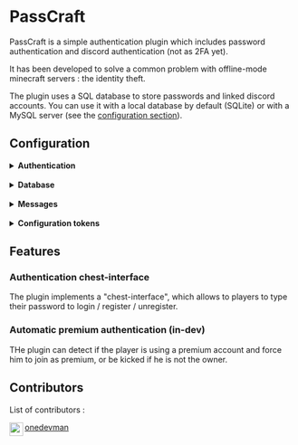 # PassCraft

PassCraft is a simple authentication plugin which includes password authentication and discord authentication (not as 2FA yet).

It has been developed to solve a common problem with offline-mode minecraft servers : the identity theft.

The plugin uses a SQL database to store passwords and linked discord accounts.
You can use it with a local database by default (SQLite) or with a MySQL server
(see the [configuration section](#configuration)).

## Configuration

<details>
    <summary><b>Authentication</b></summary>

| key                                                 |   value   | default | description                                                                    |
|-----------------------------------------------------|:---------:|:-------:|--------------------------------------------------------------------------------|
| `authentication.chest-interface.enabled`            | `boolean` | `true`  | Enable the authentication chest-interface.                                     |
| `authentication.premium.enabled`                    | `boolean` | `false` | Enable premium accounts automatic authentication (<b>not recommended yet</b>). |
| `authentication.discord.enabled`                    | `boolean` | `false` | Enable discord authentication service.                                         |
| `authentication.discord.bot.token`                  | `string`  |  None   | Token of the bot used by the plugin for the discord authentication service.    |
| `authentication.discord.bot.requests-timeout-delay` |   `int`   |  `120`  |                                                                                |
| `authentication.unregistered-kick-delay`            |   `int`   |   `2`   |                                                                                |
| `authentication.reconnection-delay`                 |   `int`   |  `45`   |                                                                                |
| `authentication.authentication-timeout-kick-delay`  |   `int`   |  `120`  |                                                                                |

</details>

<br>

<details>
    <summary><b>Database</b></summary>

| key                                                     | value | description |
|---------------------------------------------------------|-------|-------------|
| database.system                                         |       |             |
| database.sqlite.path                                    |       |             |
| database.mysql.hostname                                 |       |             |
| database.mysql.port                                     |       |             |
| database.mysql.database-name                            |       |             |
| database.mysql.username                                 |       |             |
| database.mysql.password                                 |       |             |
| database.tables.passwords.name                          |       |             |
| database.tables.passwords.columns.user                  |       |             |
| database.tables.passwords.columns.password              |       |             |
| database.tables.discords.name                           |       |             |
| database.tables.discords.columns.user                   |       |             |
| database.tables.discords.columns.discord                |       |             |

</details>

<br>

<details>
    <summary><b>Messages</b></summary>

| key                                                     | value | description |
|---------------------------------------------------------|-------|-------------|
| messages.must-authenticate-notify                       |       |             |
| messages.invalid-password-format                        |       |             |
| messages.not-password-registered                        |       |             |
| messages.discord-not-linked                             |       |             |
| messages.discord-user-not-found                         |       |             |
| messages.already-password-registered                    |       |             |
| messages.discord-already-linked                         |       |             |
| messages.discord-already-used                           |       |             |
| messages.register-success                               |       |             |
| messages.register-failed                                |       |             |
| messages.discord-linking-success                        |       |             |
| messages.discord-unlinking-success                      |       |             |
| messages.discord-linking-refused                        |       |             |
| messages.discord-linking-failed                         |       |             |
| messages.discord-unlinking-failed                       |       |             |
| messages.discord-linking-password-registration-required |       |             |
| messages.discord-request                                |       |             |
| messages.discord-request-timed-out                      |       |             |
| messages.unregister-success                             |       |             |
| messages.unregister-failed                              |       |             |
| messages.unregister-kick                                |       |             |
| messages.login-success                                  |       |             |
| messages.already-logged                                 |       |             |
| messages.login-failed                                   |       |             |
| messages.wrong-password                                 |       |             |
| messages.discord-auth-disabled                          |       |             |
| messages.authentication-timed-out-kick                  |       |             |

</details>

<br>

<details>
    <summary><b>Configuration tokens</b></summary>

| key                                                     | value | description |
|---------------------------------------------------------|-------|-------------|
| config-tokens                                           |       |             |

</details>

## Features

### Authentication chest-interface

The plugin implements a "chest-interface", which allows to players to type their password to login / register / unregister.

### Automatic premium authentication (in-dev)

THe plugin can detect if the player is using a premium account and force him to join as premium, or be kicked if he is not the owner.

## Contributors

List of contributors :

<div style="float:left;margin:0 10px 10px 0">
    <img align="left" src="https://contrib.rocks/image?repo=one-dev-man/4th" width="24px">
    <a href="https://github.com/one-dev-man/">
        onedevman
    </a>
</div>